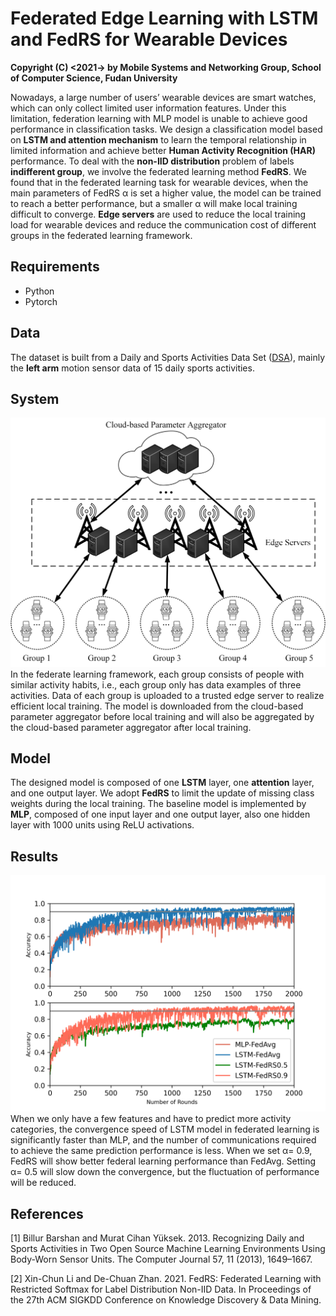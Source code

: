 # Federated Edge Learning with LSTM and FedRS for Wearable Devices
**Copyright (C) <2021-> by Mobile Systems and Networking Group, School of Computer Science, Fudan University**

Nowadays, a large number of users’ wearable devices are smart watches, which can only collect limited user information features. Under this limitation, federation learning with MLP model is unable to achieve good performance in classification tasks. We design a classification model based on **LSTM and attention mechanism** to learn the temporal relationship in limited information and achieve better **Human Activity Recognition (HAR)** performance. To deal with the **non-IID distribution** problem of labels **indifferent group**, we involve the federated learning method **FedRS**. We found that in the federated learning task for wearable devices, when the main parameters of FedRS α is set a higher value,  the model can be trained to reach a better performance, but a smaller α will make local training difficult to converge. **Edge servers** are used to reduce the local training load for wearable devices and reduce the communication cost of different groups in the federated learning framework.


## Requirements

+ Python
+ Pytorch



## Data

The dataset is built from a Daily and Sports Activities Data Set ([DSA](https://archive.ics.uci.edu/ml/datasets/Daily+and+Sports+Activities)),  mainly the **left arm** motion sensor data of 15 daily sports activities.



## System

<img src="https://github.com/rhqaq/Federated-Edge-Learning-on-Wearable-Devices/blob/main/figures/wearableFLSys-alls.png"  />
In the federate learning framework, each group consists of people with similar activity habits, i.e., each group only has data examples of three activities. Data of each group is uploaded to a trusted edge server to realize efficient local training. The model is downloaded from the cloud-based parameter aggregator before local training and will also be aggregated by the cloud-based parameter aggregator after local training.



## Model

The designed model is composed of one **LSTM** layer, one **attention** layer, and one output layer. We adopt **FedRS** to limit the update of missing class weights during the local training. 
The baseline model is implemented by **MLP**, composed of one input layer and one output layer, also one hidden layer with 1000 units using ReLU activations.



## Results

<img src="https://github.com/rhqaq/Federated-Edge-Learning-on-Wearable-Devices/blob/main/figures/all.png" />
When we only have a few features and have to predict more activity categories, the convergence speed of LSTM model in federated learning is significantly faster than MLP, and the number of communications required to achieve the same prediction performance is less. When we set α= 0.9, FedRS will show better federal learning performance than FedAvg. 
Setting α= 0.5 will slow down the convergence, but the fluctuation of performance will be reduced. 



## References

[1] Billur Barshan and Murat Cihan Yüksek. 2013. Recognizing Daily and Sports Activities in Two Open Source Machine Learning Environments Using Body-Worn Sensor Units. The Computer Journal 57, 11 (2013), 1649–1667. 

[2] Xin-Chun Li and De-Chuan Zhan. 2021. FedRS: Federated Learning with Restricted Softmax for Label Distribution Non-IID Data. In Proceedings of the 27th ACM SIGKDD Conference on Knowledge Discovery & Data Mining.


